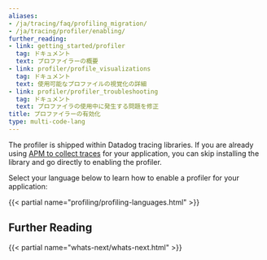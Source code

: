 ```yaml
---
aliases:
- /ja/tracing/faq/profiling_migration/
- /ja/tracing/profiler/enabling/
further_reading:
- link: getting_started/profiler
  tag: ドキュメント
  text: プロファイラーの概要
- link: profiler/profile_visualizations
  tag: ドキュメント
  text: 使用可能なプロファイルの視覚化の詳細
- link: profiler/profiler_troubleshooting
  tag: ドキュメント
  text: プロファイラの使用中に発生する問題を修正
title: プロファイラーの有効化
type: multi-code-lang
---
```


The profiler is shipped within Datadog tracing libraries. If you are already using [APM to collect traces][1] for your application, you can skip installing the library and go directly to enabling the profiler.

Select your language below to learn how to enable a profiler for your application:


{{< partial name="profiling/profiling-languages.html" >}}


## Further Reading

{{< partial name="whats-next/whats-next.html" >}}



[1]: /ja/tracing/trace_collection/